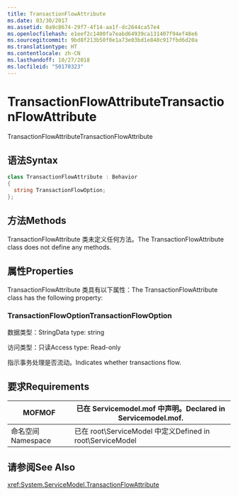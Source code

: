 ```yaml
---
title: TransactionFlowAttribute
ms.date: 03/30/2017
ms.assetid: 0a9c8674-29f7-4f14-aa1f-dc2644ca57e4
ms.openlocfilehash: e1eef2c1400fa7eabd64939ca131407f94ef48e6
ms.sourcegitcommit: 9bd8f213b50f0e1a73e03bd1e840c917fbd6d20a
ms.translationtype: HT
ms.contentlocale: zh-CN
ms.lasthandoff: 10/27/2018
ms.locfileid: "50170323"
---
```

# <a name="transactionflowattribute"></a><span data-ttu-id="a20f6-102">TransactionFlowAttribute</span><span class="sxs-lookup"><span data-stu-id="a20f6-102">TransactionFlowAttribute</span></span>
<span data-ttu-id="a20f6-103">TransactionFlowAttribute</span><span class="sxs-lookup"><span data-stu-id="a20f6-103">TransactionFlowAttribute</span></span>  
  
## <a name="syntax"></a><span data-ttu-id="a20f6-104">语法</span><span class="sxs-lookup"><span data-stu-id="a20f6-104">Syntax</span></span>  
  
```csharp
class TransactionFlowAttribute : Behavior  
{  
  string TransactionFlowOption;  
};  
```  
  
## <a name="methods"></a><span data-ttu-id="a20f6-105">方法</span><span class="sxs-lookup"><span data-stu-id="a20f6-105">Methods</span></span>  
 <span data-ttu-id="a20f6-106">TransactionFlowAttribute 类未定义任何方法。</span><span class="sxs-lookup"><span data-stu-id="a20f6-106">The TransactionFlowAttribute class does not define any methods.</span></span>  
  
## <a name="properties"></a><span data-ttu-id="a20f6-107">属性</span><span class="sxs-lookup"><span data-stu-id="a20f6-107">Properties</span></span>  
 <span data-ttu-id="a20f6-108">TransactionFlowAttribute 类具有以下属性：</span><span class="sxs-lookup"><span data-stu-id="a20f6-108">The TransactionFlowAttribute class has the following property:</span></span>  
  
### <a name="transactionflowoption"></a><span data-ttu-id="a20f6-109">TransactionFlowOption</span><span class="sxs-lookup"><span data-stu-id="a20f6-109">TransactionFlowOption</span></span>  
 <span data-ttu-id="a20f6-110">数据类型：String</span><span class="sxs-lookup"><span data-stu-id="a20f6-110">Data type: string</span></span>  
  
 <span data-ttu-id="a20f6-111">访问类型：只读</span><span class="sxs-lookup"><span data-stu-id="a20f6-111">Access type: Read-only</span></span>  
  
 <span data-ttu-id="a20f6-112">指示事务处理是否流动。</span><span class="sxs-lookup"><span data-stu-id="a20f6-112">Indicates whether transactions flow.</span></span>  
  
## <a name="requirements"></a><span data-ttu-id="a20f6-113">要求</span><span class="sxs-lookup"><span data-stu-id="a20f6-113">Requirements</span></span>  
  
|<span data-ttu-id="a20f6-114">MOF</span><span class="sxs-lookup"><span data-stu-id="a20f6-114">MOF</span></span>|<span data-ttu-id="a20f6-115">已在 Servicemodel.mof 中声明。</span><span class="sxs-lookup"><span data-stu-id="a20f6-115">Declared in Servicemodel.mof.</span></span>|  
|---------|-----------------------------------|  
|<span data-ttu-id="a20f6-116">命名空间</span><span class="sxs-lookup"><span data-stu-id="a20f6-116">Namespace</span></span>|<span data-ttu-id="a20f6-117">已在 root\ServiceModel 中定义</span><span class="sxs-lookup"><span data-stu-id="a20f6-117">Defined in root\ServiceModel</span></span>|  
  
## <a name="see-also"></a><span data-ttu-id="a20f6-118">请参阅</span><span class="sxs-lookup"><span data-stu-id="a20f6-118">See Also</span></span>  
 <xref:System.ServiceModel.TransactionFlowAttribute>
